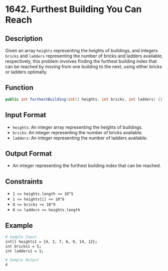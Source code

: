 # 1642. Furthest Building You Can Reach

## Description

Given an array `heights` representing the heights of buildings, and integers `bricks` and `ladders` representing the number of bricks and ladders available, respectively, this problem involves finding the furthest building index that can be reached by moving from one building to the next, using either bricks or ladders optimally.

## Function

```java
public int furthestBuilding(int[] heights, int bricks, int ladders) {}
```

## Input Format

- `heights`: An integer array representing the heights of buildings.
- `bricks`: An integer representing the number of bricks available.
- `ladders`: An integer representing the number of ladders available.

## Output Format

- An integer representing the furthest building index that can be reached.

## Constraints

- `1 <= heights.length <= 10^5`
- `1 <= heights[i] <= 10^6`
- `0 <= bricks <= 10^9`
- `0 <= ladders <= heights.length`

## Example

```bash
# Sample Input
int[] heights1 = {4, 2, 7, 6, 9, 14, 12};
int bricks1 = 5;
int ladders1 = 1;

# Sample Output
4
```
